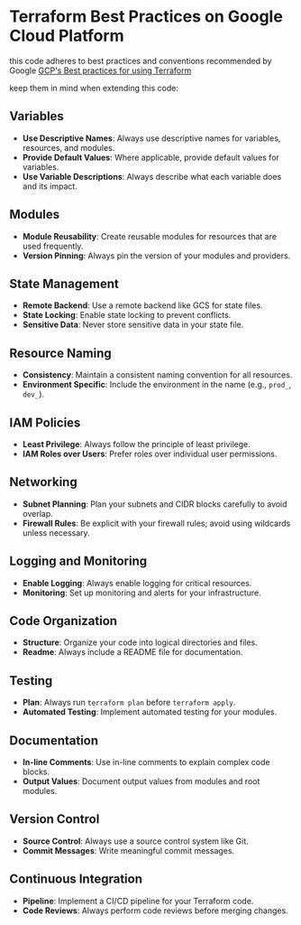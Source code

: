 # Terraform Best Practices on Google Cloud Platform
this code adheres to best practices and conventions recommended by Google
[GCP's Best practices for using Terraform](https://cloud.google.com/docs/terraform/best-practices-for-terraform/)

keep them in mind when extending this code:

## Variables
- **Use Descriptive Names**: Always use descriptive names for variables, resources, and modules.
- **Provide Default Values**: Where applicable, provide default values for variables.
- **Use Variable Descriptions**: Always describe what each variable does and its impact.

## Modules
- **Module Reusability**: Create reusable modules for resources that are used frequently.
- **Version Pinning**: Always pin the version of your modules and providers.

## State Management
- **Remote Backend**: Use a remote backend like GCS for state files.
- **State Locking**: Enable state locking to prevent conflicts.
- **Sensitive Data**: Never store sensitive data in your state file.

## Resource Naming
- **Consistency**: Maintain a consistent naming convention for all resources.
- **Environment Specific**: Include the environment in the name (e.g., `prod_`, `dev_`).

## IAM Policies
- **Least Privilege**: Always follow the principle of least privilege.
- **IAM Roles over Users**: Prefer roles over individual user permissions.

## Networking
- **Subnet Planning**: Plan your subnets and CIDR blocks carefully to avoid overlap.
- **Firewall Rules**: Be explicit with your firewall rules; avoid using wildcards unless necessary.

## Logging and Monitoring
- **Enable Logging**: Always enable logging for critical resources.
- **Monitoring**: Set up monitoring and alerts for your infrastructure.

## Code Organization
- **Structure**: Organize your code into logical directories and files.
- **Readme**: Always include a README file for documentation.

## Testing
- **Plan**: Always run `terraform plan` before `terraform apply`.
- **Automated Testing**: Implement automated testing for your modules.

## Documentation
- **In-line Comments**: Use in-line comments to explain complex code blocks.
- **Output Values**: Document output values from modules and root modules.

## Version Control
- **Source Control**: Always use a source control system like Git.
- **Commit Messages**: Write meaningful commit messages.

## Continuous Integration
- **Pipeline**: Implement a CI/CD pipeline for your Terraform code.
- **Code Reviews**: Always perform code reviews before merging changes.
